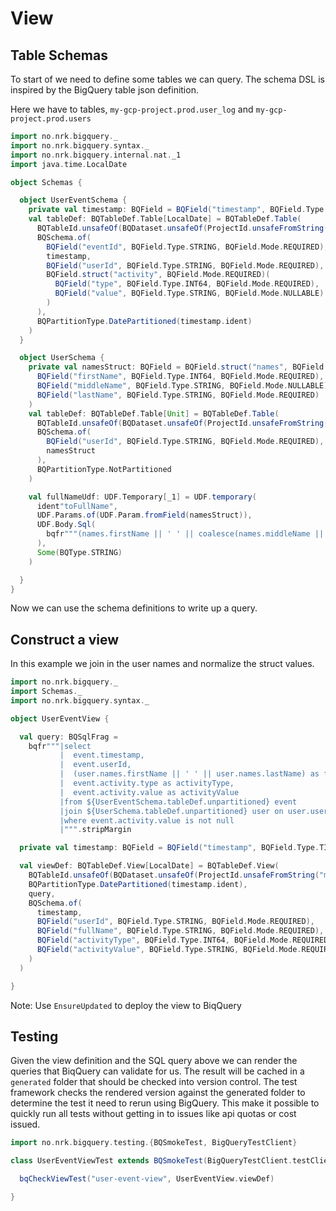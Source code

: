 # View

## Table Schemas

To start of we need to define some tables we can query. The schema DSL is inspired by the BigQuery table json definition.

Here we have to tables, `my-gcp-project.prod.user_log` and `my-gcp-project.prod.users`

```scala mdoc
import no.nrk.bigquery._
import no.nrk.bigquery.syntax._
import no.nrk.bigquery.internal.nat._1
import java.time.LocalDate

object Schemas {

  object UserEventSchema {
    private val timestamp: BQField = BQField("timestamp", BQField.Type.TIMESTAMP, BQField.Mode.REQUIRED)
    val tableDef: BQTableDef.Table[LocalDate] = BQTableDef.Table(
      BQTableId.unsafeOf(BQDataset.unsafeOf(ProjectId.unsafeFromString("my-gcp-project"), "prod", Some(LocationId.EU)), "user_log"),
      BQSchema.of(
        BQField("eventId", BQField.Type.STRING, BQField.Mode.REQUIRED),
        timestamp,
        BQField("userId", BQField.Type.STRING, BQField.Mode.REQUIRED),
        BQField.struct("activity", BQField.Mode.REQUIRED)(
          BQField("type", BQField.Type.INT64, BQField.Mode.REQUIRED),
          BQField("value", BQField.Type.STRING, BQField.Mode.NULLABLE)
        )
      ),
      BQPartitionType.DatePartitioned(timestamp.ident)
    )
  }

  object UserSchema {
    private val namesStruct: BQField = BQField.struct("names", BQField.Mode.REQUIRED)(
      BQField("firstName", BQField.Type.INT64, BQField.Mode.REQUIRED),
      BQField("middleName", BQField.Type.STRING, BQField.Mode.NULLABLE),
      BQField("lastName", BQField.Type.STRING, BQField.Mode.REQUIRED)
    )
    val tableDef: BQTableDef.Table[Unit] = BQTableDef.Table(
      BQTableId.unsafeOf(BQDataset.unsafeOf(ProjectId.unsafeFromString("my-gcp-project"), "prod", Some(LocationId.EU)), "users"),
      BQSchema.of(
        BQField("userId", BQField.Type.STRING, BQField.Mode.REQUIRED),
        namesStruct
      ),
      BQPartitionType.NotPartitioned
    )

    val fullNameUdf: UDF.Temporary[_1] = UDF.temporary(
      ident"toFullName",
      UDF.Params.of(UDF.Param.fromField(namesStruct)),
      UDF.Body.Sql(
        bqfr"""(names.firstName || ' ' || coalesce(names.middleName || ' ', '') || names.lastName)""".stripMargin
      ),
      Some(BQType.STRING)
    )

  }
}
```

Now we can use the schema definitions to write up a query.

## Construct a view

In this example we join in the user names and normalize the struct values.

```scala mdoc
import no.nrk.bigquery._
import Schemas._
import no.nrk.bigquery.syntax._

object UserEventView {

  val query: BQSqlFrag =
    bqfr"""|select
           |  event.timestamp,
           |  event.userId,
           |  (user.names.firstName || ' ' || user.names.lastName) as fullName,
           |  event.activity.type as activityType,
           |  event.activity.value as activityValue
           |from ${UserEventSchema.tableDef.unpartitioned} event
           |join ${UserSchema.tableDef.unpartitioned} user on user.userId = event.userId
           |where event.activity.value is not null
           |""".stripMargin

  private val timestamp: BQField = BQField("timestamp", BQField.Type.TIMESTAMP, BQField.Mode.REQUIRED)

  val viewDef: BQTableDef.View[LocalDate] = BQTableDef.View(
    BQTableId.unsafeOf(BQDataset.unsafeOf(ProjectId.unsafeFromString("my-gcp-project"), "prod", Some(LocationId.EU)), "user_activity_view"),
    BQPartitionType.DatePartitioned(timestamp.ident),
    query,
    BQSchema.of(
      timestamp,
      BQField("userId", BQField.Type.STRING, BQField.Mode.REQUIRED),
      BQField("fullName", BQField.Type.STRING, BQField.Mode.REQUIRED),
      BQField("activityType", BQField.Type.INT64, BQField.Mode.REQUIRED),
      BQField("activityValue", BQField.Type.STRING, BQField.Mode.REQUIRED)
    )
  )

}
```

Note: Use `EnsureUpdated` to deploy the view to BiqQuery

## Testing

Given the view definition and the SQL query above we can render the queries that BiqQuery can validate for us. The result
will be cached in a `generated` folder that should be checked into version control. The test framework checks the rendered
version against the generated folder to determine the test it need to rerun using BigQuery. This make it possible to quickly
run all tests without getting in to issues like api quotas or cost issued.

```scala
import no.nrk.bigquery.testing.{BQSmokeTest, BigQueryTestClient}

class UserEventViewTest extends BQSmokeTest(BigQueryTestClient.testClient) {

  bqCheckViewTest("user-event-view", UserEventView.viewDef)

}
```